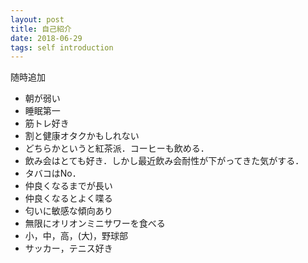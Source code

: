 ```yaml
---
layout: post
title: 自己紹介
date: 2018-06-29
tags: self introduction
---
```


随時追加

* 朝が弱い
* 睡眠第一
* 筋トレ好き
* 割と健康オタクかもしれない
* どちらかというと紅茶派．コーヒーも飲める．
* 飲み会はとても好き．しかし最近飲み会耐性が下がってきた気がする．
* タバコはNo．
* 仲良くなるまでが長い
* 仲良くなるとよく喋る
* 匂いに敏感な傾向あり
* 無限にオリオンミニサワーを食べる
* 小，中，高，(大)，野球部
* サッカー，テニス好き
